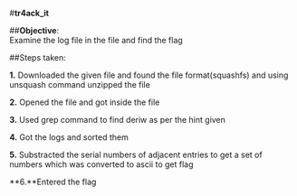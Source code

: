 #**tr4ack_it**<br>

##**Objective**:<br>Examine the log file in the file and find the flag<br>

##Steps taken:<br>

**1.** Downloaded the given file and found the file format(squashfs) and using unsquash command unzipped the file<br>

**2.** Opened the file and got inside the file 

**3.** Used grep command to find deriw as per the hint given

**4.** Got the logs and sorted them

**5.** Substracted the serial numbers of adjacent entries to get a set of numbers which was converted to ascii to get flag

**6.**Entered the flag
